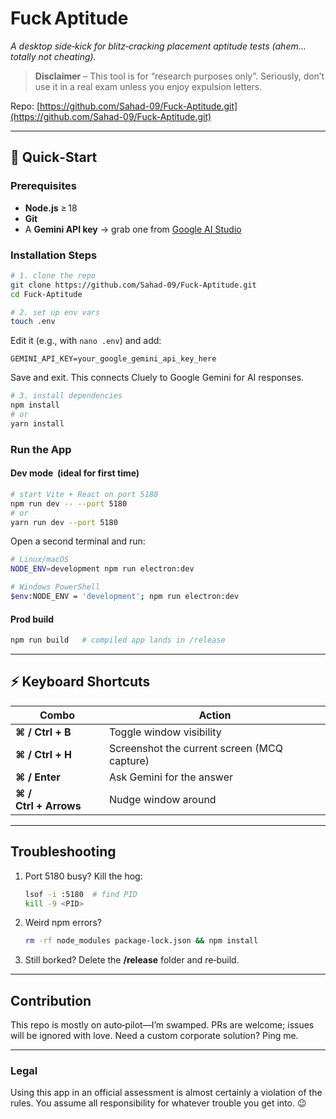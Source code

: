 # Fuck Aptitude

*A desktop side‑kick for blitz‑cracking placement aptitude tests (ahem… totally not cheating).*

> **Disclaimer** – This tool is for “research purposes only”. Seriously, don’t use it in a real exam unless you enjoy expulsion letters.

Repo: [https://github.com/Sahad-09/Fuck-Aptitude.git](https://github.com/Sahad-09/Fuck-Aptitude.git)

---

## 🚀 Quick‑Start

### Prerequisites

* **Node.js** ≥ 18
* **Git**
* A **Gemini API key** → grab one from [Google AI Studio](https://makersuite.google.com/app/apikey)

### Installation Steps

```bash
# 1. clone the repo
git clone https://github.com/Sahad-09/Fuck-Aptitude.git
cd Fuck-Aptitude
```

```bash
# 2. set up env vars
touch .env
```

Edit it (e.g., with `nano .env`) and add:

```env
GEMINI_API_KEY=your_google_gemini_api_key_here
```

Save and exit. This connects Cluely to Google Gemini for AI responses.

```bash
# 3. install dependencies
npm install
# or
yarn install
```

### Run the App

#### Dev mode  (ideal for first time)

```bash
# start Vite + React on port 5180
npm run dev -- --port 5180
# or
yarn run dev --port 5180
```

Open a second terminal and run:

```bash
# Linux/macOS
NODE_ENV=development npm run electron:dev

# Windows PowerShell
$env:NODE_ENV = 'development'; npm run electron:dev
```

#### Prod build

```bash
npm run build   # compiled app lands in /release
```

---

## ⚡️ Keyboard Shortcuts

| Combo                 | Action                                      |
| --------------------- | ------------------------------------------- |
| **⌘ / Ctrl + B**      | Toggle window visibility                    |
| **⌘ / Ctrl + H**      | Screenshot the current screen (MCQ capture) |
| **⌘ / Enter**         | Ask Gemini for the answer                   |
| **⌘ / Ctrl + Arrows** | Nudge window around                         |

---

## Troubleshooting

1. Port 5180 busy? Kill the hog:

   ```bash
   lsof -i :5180  # find PID
   kill -9 <PID>
   ```
2. Weird npm errors?

   ```bash
   rm -rf node_modules package-lock.json && npm install
   ```
3. Still borked? Delete the **/release** folder and re‑build.

---

## Contribution

This repo is mostly on auto‑pilot—I’m swamped. PRs are welcome; issues will be ignored with love.
Need a custom corporate solution? Ping me.

---

### Legal

Using this app in an official assessment is almost certainly a violation of the rules. You assume all responsibility for whatever trouble you get into. 😉
